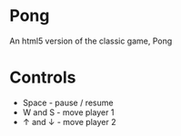 # Pong
An html5 version of the classic game, Pong

# Controls
- Space - pause / resume
- W and S - move player 1
- ↑ and ↓ - move player 2
